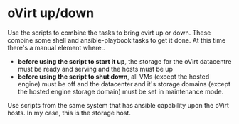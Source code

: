 # oVirt up/down

Use the scripts to combine the tasks to bring ovirt up or down.
These combine some shell and ansible-playbook tasks to get it done.
At this time there's a manual element where..

 * **before using the script to start it up**, the storage for the oVirt datacentre must be ready and serving and the hosts must be up
 * **before using the script to shut down**, all VMs (except the hosted engine) must be off and the datacenter and it's storage domains
 (except the hosted engine storage domain) must be set in maintenance mode.
 
Use scripts from the same system that has ansible capability upon the oVirt hosts.
In my case, this is the storage host.
